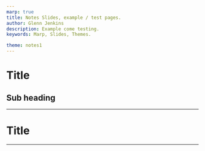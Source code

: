 ```yaml
---
marp: true
title: Notes Slides, example / test pages. 
author: Glenn Jenkins
description: Example come testing. 
keywords: Marp, Slides, Themes.

theme: notes1
---
```

<!--
0.1 Initial version developed for CIS6016 notes Sept 2023 --

>

<!-- _class: lead -->
# Title #

<!-- needs test image -->

## Sub heading ##

---
# Title #

---
